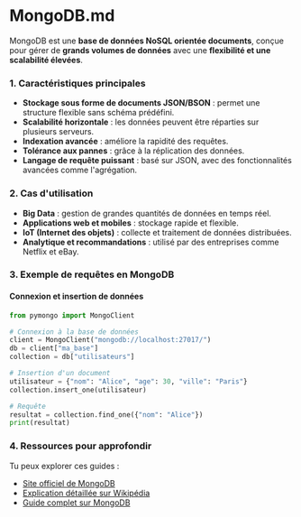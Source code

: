 # MongoDB.md

MongoDB est une **base de données NoSQL orientée documents**, conçue pour gérer de **grands volumes de données** avec une **flexibilité et une scalabilité élevées**.

### 1. **Caractéristiques principales**
- **Stockage sous forme de documents JSON/BSON** : permet une structure flexible sans schéma prédéfini.
- **Scalabilité horizontale** : les données peuvent être réparties sur plusieurs serveurs.
- **Indexation avancée** : améliore la rapidité des requêtes.
- **Tolérance aux pannes** : grâce à la réplication des données.
- **Langage de requête puissant** : basé sur JSON, avec des fonctionnalités avancées comme l'agrégation.

### 2. **Cas d'utilisation**
- **Big Data** : gestion de grandes quantités de données en temps réel.
- **Applications web et mobiles** : stockage rapide et flexible.
- **IoT (Internet des objets)** : collecte et traitement de données distribuées.
- **Analytique et recommandations** : utilisé par des entreprises comme Netflix et eBay.

### 3. **Exemple de requêtes en MongoDB**
#### **Connexion et insertion de données**
```python
from pymongo import MongoClient

# Connexion à la base de données
client = MongoClient("mongodb://localhost:27017/")
db = client["ma_base"]
collection = db["utilisateurs"]

# Insertion d'un document
utilisateur = {"nom": "Alice", "age": 30, "ville": "Paris"}
collection.insert_one(utilisateur)

# Requête
resultat = collection.find_one({"nom": "Alice"})
print(resultat)
```

### 4. **Ressources pour approfondir**
Tu peux explorer ces guides :
- [Site officiel de MongoDB](https://www.mongodb.com/)
- [Explication détaillée sur Wikipédia](https://fr.wikipedia.org/wiki/MongoDB)
- [Guide complet sur MongoDB](https://datascientest.com/mongodb)
